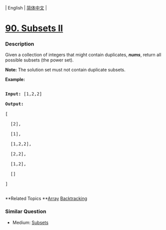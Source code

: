 | English | [简体中文](README.md) |

# [90. Subsets II](https://leetcode-cn.com/problems/subsets-ii)
 ### Description
<p>Given a collection of integers that might contain duplicates, <strong><em>nums</em></strong>, return all possible subsets (the power set).</p>

<p><strong>Note:</strong> The solution set must not contain duplicate subsets.</p>

<p><strong>Example:</strong></p>

<pre>
<strong>Input:</strong> [1,2,2]
<strong>Output:</strong>
[
  [2],
  [1],
  [1,2,2],
  [2,2],
  [1,2],
  []
]
</pre>

**Related Topics	**[Array](https://leetcode-cn.com/tag/array) [Backtracking](https://leetcode-cn.com/tag/backtracking) 

### Similar Question
 - Medium:	[Subsets](https://leetcode-cn.com/problems/subsets) 
